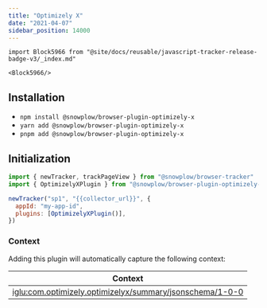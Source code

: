 ```yaml
---
title: "Optimizely X"
date: "2021-04-07"
sidebar_position: 14000
---
```


```mdx-code-block
import Block5966 from "@site/docs/reusable/javascript-tracker-release-badge-v3/_index.md"

<Block5966/>
```

## Installation

- `npm install @snowplow/browser-plugin-optimizely-x`
- `yarn add @snowplow/browser-plugin-optimizely-x`
- `pnpm add @snowplow/browser-plugin-optimizely-x`

## Initialization

```javascript
import { newTracker, trackPageView } from "@snowplow/browser-tracker"
import { OptimizelyXPlugin } from "@snowplow/browser-plugin-optimizely-x"

newTracker("sp1", "{{collector_url}}", {
  appId: "my-app-id",
  plugins: [OptimizelyXPlugin()],
})
```

### Context

Adding this plugin will automatically capture the following context:

| Context                                                                                                                                                                      |
| ---------------------------------------------------------------------------------------------------------------------------------------------------------------------------- |
| [iglu:com.optimizely.optimizelyx/summary/jsonschema/1-0-0](https://github.com/snowplow/iglu-central/blob/master/schemas/com.optimizely.optimizelyx/summary/jsonschema/1-0-0) |
